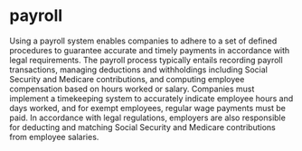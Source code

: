 # payroll

Using a payroll system enables companies to adhere to a set of defined procedures to guarantee accurate and timely payments in accordance with legal requirements. The payroll process typically entails recording payroll transactions, managing deductions and withholdings including Social Security and Medicare contributions, and computing employee compensation based on hours worked or salary. Companies must implement a timekeeping system to accurately indicate employee hours and days worked, and for exempt employees, regular wage payments must be paid. In accordance with legal regulations, employers are also responsible for deducting and matching Social Security and Medicare contributions from employee salaries.